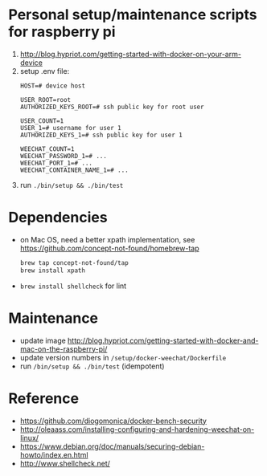 # Personal setup/maintenance scripts for raspberry pi

1. http://blog.hypriot.com/getting-started-with-docker-on-your-arm-device
2. setup .env file:
    ```shell
    HOST=# device host

    USER_ROOT=root
    AUTHORIZED_KEYS_ROOT=# ssh public key for root user

    USER_COUNT=1
    USER_1=# username for user 1
    AUTHORIZED_KEYS_1=# ssh public key for user 1
    
    WEECHAT_COUNT=1
    WEECHAT_PASSWORD_1=# ...
    WEECHAT_PORT_1=# ...
    WEECHAT_CONTAINER_NAME_1=# ...
    ```
3. run `./bin/setup && ./bin/test`

# Dependencies

* on Mac OS, need a better xpath implementation, see https://github.com/concept-not-found/homebrew-tap

    ```bash
    brew tap concept-not-found/tap
    brew install xpath
    ```
* `brew install shellcheck` for lint

# Maintenance

* update image http://blog.hypriot.com/getting-started-with-docker-and-mac-on-the-raspberry-pi/
* update version numbers in `/setup/docker-weechat/Dockerfile`
* run `/bin/setup && ./bin/test` (idempotent)

# Reference

* https://github.com/diogomonica/docker-bench-security
* http://oleaass.com/installing-configuring-and-hardening-weechat-on-linux/
* https://www.debian.org/doc/manuals/securing-debian-howto/index.en.html
* http://www.shellcheck.net/
